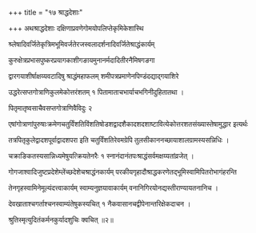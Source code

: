 +++
title = "१७ श्राद्धदेशाः"

+++
अथश्राद्धदेशाः दक्षिणाप्रवणेगोमयोपलिप्तेकृमिकेशास्थि

श्र्लेषादिवर्जितेकृत्रिमभूमिवर्जतेरजस्वलादर्शनादिवर्जितेश्राद्धंकार्यम्

कुरुक्षेत्रप्रभासपुष्करप्रयागकाशीगङायमुनानर्मदादितीरनैमिषगङगा

द्वारगयाशीर्षाक्षय्यवटादिषु श्राद्धंमहाफलम् शमीपत्रप्रमाणेनपिण्डंदद्याद्गयाशिरे

उद्धरेत्सप्तगोत्राणिकुलमेकोत्तरंशतम् १ पितामाताचभार्याचभगिनीदुहितातथा ।

पितृमातृष्वसाचैवसप्तगोत्राणिवैविदुः २

एषांगोत्राणांपुरुषाःक्रमेणचतुर्विंशतिविंशतिषोडशद्वादशैकादशदशाष्टावित्येकोत्तरशतसंख्यास्तेषामुद्धार इत्यर्थः

तत्रपितृकुलेद्वादशपूर्वाद्वादशपरा इति चतुर्विंशतिरेवमग्रेपि तुलसीकाननच्छायाशालग्रामस्यसन्निधिः ।

चक्राङिकतस्यसान्निध्यमेषुयत्क्रियतेनरैः १ स्नानंदानंतपःश्राद्धंसर्वमक्षय्यतांव्रजेत् ।

गोगजाश्वादिजुष्टप्रदेशेम्लेंच्छदेशेचश्राद्धंनकार्यम् परकीयगृहादौश्राद्धकरणेतद्भूमिस्वामिपितरोभागंहरन्ति

तेनगृहस्वामिनेमूल्यंदत्त्वाकार्यम् स्वाम्यनुज्ञयावाकार्यम् वनानिगिरयोनद्यस्तीराण्यायतनानिच ।

देवखाताश्चगर्ताश्चनस्वाम्यंतेषुकस्यचित् १ नैकवासानचद्वीपेनान्तरिक्षेकदाचन ।

श्रुतिस्मृत्युदितंकर्मनकुर्यादशुचिः क्वचित् ॥२॥
